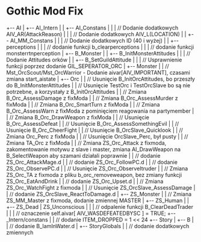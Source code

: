 # Gothic Mod Fix
+-- AI
|   +-- AI_Intern
|   |   +-- AI_Constans
|   |   |    // Dodanie dodatkowych AIV_AR(AttackReason)
|   |   |    // Dodanie dodatkowych AIV_L(LOCATION)
|   |   +-- AI_MM_Constans
|   |   |    // Dodanie dodatkowych ID (40 i wyżej)
|   |   +-- perceptions
|   |   |    // dodanie funkcji b_clearperceptions
|   |   |    // dodanie funkcji monsterrtnperception
|   +-- B_Monster
|   |   +-- B_InitMonsterAttitudes
|   |   |    // Dodanie Attitudes orków
|   |   +-- B_SetGuildAttitude
|   |   |    // Usprawnienie funkcji poprzez dodanie GIL_SEPERATOR_ORC
|   +-- Monster
|   |    // Mst_OrcScout/Mst_OrcWarrior - Dodanie aivar[AIV_IMPORTANT], czasami zmiana start_aistate
|   +-- Orc
|   |    // Usunięcie B_InitOrcAttitudes, bo przeszły do B_InitMonsterAttitudes
|   |    // Usunięcie TestOrc i TestOrcSlave bo są nie potrzebne, a korzystały z B_InitOrcAttitudes
|   |    // Zmiana B_Orc_AssessDamage z fixModa
|   |    // Zmiana B_Orc_AssessMurder z fixModa
|   |    // Zmiana B_Orc_SmartTurn z fixModa
|   |    // Zmiana B_Orc_AssessWarn z fixModa z pominięciem reagowania na partymember
|   |    // Zmiana B_Orc_DrawWeapon z fixModa
|   |    // Usunięcie B_Orc_AssessDefeat
|   |    // Usunięcie B_Orc_AssessSomethingEvil
|   |    // Usunięcie B_Orc_CheerFight
|   |    // Usunięcie B_OrcSlave_Quicklook
|   |    // Zmiana Orc_Perc z fixModa
|   |    // Usunięcie OrcSlave_Perc, był pusty
|   |    // Zmiana TA_Orc z fixModa
|   |    // Zmiana ZS_Orc_Attack z fixmoda, zakomentowanie motywu z slave i master, zmiana AI_DrawWeapon na B_SelectWeapon aby szamani działali poprawnie
|   |    // dodanie ZS_Orc_AttackMage.d
|   |    // dodanie ZS_Orc_FollowPC.d
|   |    // dodanie ZS_Orc_ObservePC.d
|   |    // Usunięcie ZS_Orc_ObserveItruder
|   |    // Zmiana ZS_Orc_TA z fixmoda z pliku b_orc_removeweapon, bez zmiany funkcji ZS_Orc_EatAndDrink
|   |    // dodanie ZS_Orc_Upset.d
|   |    // Zmiana ZS_Orc_WatchFight z fixmoda
|   |    // Usunięcie ZS_OrcSlave_AssessDamage
|   |    // dodanie ZS_OrcSlave_ReactToDamage.d
|   +-- ZS_Monster
|   |    // Zmiana ZS_MM_Master z fixmoda, dodanie zmiennej MASTER
|   +-- ZS_Human
|   |   +-- ZS_Dead | ZS_Unconscious
|   |   |    // odpalenie funkcji B_ClearDeadTrader
|   |   |    // oznaczenie self.aivar[ AIV_WASDEFEATEDBYSC ] = TRUE;
+-- _Intern/constans
|   |    // dodanie ITEM_DROPPED = 1 << 24
+-- Story
|   +-- B
|   |    // dodanie B_IamInWater.d
|   +-- StoryGlobals
|   |    // dodanie dodatkowych zmiennych
